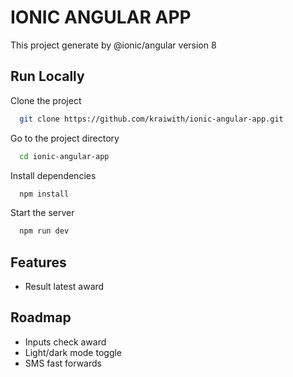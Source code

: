 # IONIC ANGULAR APP

This project generate by @ionic/angular version 8

## Run Locally

Clone the project

```bash
  git clone https://github.com/kraiwith/ionic-angular-app.git
```

Go to the project directory

```bash
  cd ionic-angular-app
```

Install dependencies

```bash
  npm install
```

Start the server

```bash
  npm run dev
```

## Features

- Result latest award

## Roadmap

- Inputs check award
- Light/dark mode toggle
- SMS fast forwards
